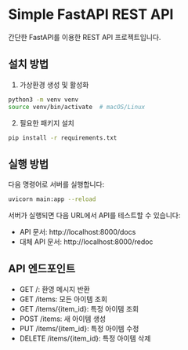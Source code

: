 # Simple FastAPI REST API

간단한 FastAPI를 이용한 REST API 프로젝트입니다.

## 설치 방법

1. 가상환경 생성 및 활성화
```bash
python3 -m venv venv
source venv/bin/activate  # macOS/Linux
```

2. 필요한 패키지 설치
```bash
pip install -r requirements.txt
```

## 실행 방법

다음 명령어로 서버를 실행합니다:
```bash
uvicorn main:app --reload
```

서버가 실행되면 다음 URL에서 API를 테스트할 수 있습니다:
- API 문서: http://localhost:8000/docs
- 대체 API 문서: http://localhost:8000/redoc

## API 엔드포인트

- GET /: 환영 메시지 반환
- GET /items: 모든 아이템 조회
- GET /items/{item_id}: 특정 아이템 조회
- POST /items: 새 아이템 생성
- PUT /items/{item_id}: 특정 아이템 수정
- DELETE /items/{item_id}: 특정 아이템 삭제
